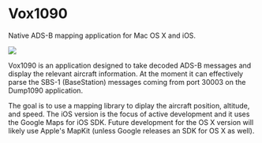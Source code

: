 # Vox1090
Native ADS-B mapping application for Mac OS X and iOS.

![](http://prefrontal.org/github/Vox1090.png)

Vox1090 is an application designed to take decoded ADS-B messages and display the relevant aircraft information.  At the moment it can effectively parse the SBS-1 (BaseStation) messages coming from port 30003 on the Dump1090 application.

The goal is to use a mapping library to diplay the aircraft position, altitude, and speed.  The iOS version is the focus of active development and it uses the Google Maps for iOS SDK.  Future development for the OS X version will likely use Apple's MapKit (unless Google releases an SDK for OS X as well).
